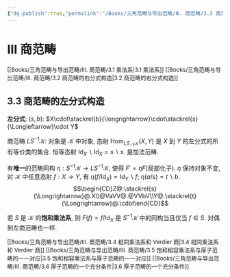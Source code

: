```yaml
---
{"dg-publish":true,"permalink":"/Books/三角范畴与导出范畴/Ⅲ. 商范畴/3.3 商范畴的左分式构造/","dgPassFrontmatter":true,"created":"2024-08-04T20:30:04.348+08:00","updated":"2024-08-05T10:32:26.023+08:00"}
---
```


# Ⅲ 商范畴

<font size="2"> [[Books/三角范畴与导出范畴/Ⅲ. 商范畴/3.1 乘法系\|3.1 乘法系]]   </font>
<font size="2"> [[Books/三角范畴与导出范畴/Ⅲ. 商范畴/3.2 商范畴的右分式构造\|3.2 商范畴的右分式构造]]   </font>
## 3.3 商范畴的左分式构造

**左分式**: $(s,b)$:  $X\cdot\stackrel{b}{\longrightarrow}\cdot\stackrel{s}{\Longleftarrow}\cdot Y$ 

商范畴 $LS^{-1}\mathcal{K}$: 对象是 $\mathcal{K}$ 中对象, 态射 $\mathrm{Hom}_{LS_{-1}\mathcal{K}}(X,Y)$ 是 $X$ 到 $Y$ 的左分式的所有等价类的集合. 恒等态射 $\mathrm{Id}_X \backslash \mathrm{Id}_X=s \backslash s$. 是加法范畴.

有**唯一**的范畴同构 $\eta:S^{-1}\mathcal{K}\rightarrow LS^{-1}\mathcal{K}$, 使得 $F'=\eta F$(局部化子). $\eta$ 保持对象不变, 对 $\mathcal{K}$ 中任意态射 $f:X\rightarrow Y$, 有 $\eta(f/\mathrm{Id}_X)=\mathrm{Id}_Y\backslash f$; $\eta(a/s)=t\backslash b$.
$$\begin{CD}Z@.\stackrel{s}{\Longrightarrow}@.X\\@VaVV@.@VVbV\\Y@.\stackrel{t}{\Longrightarrow}@.\cdot\end{CD}$$

若 $S$ 是 $\mathcal{K}$ 的**饱和乘法系**, 则 $F(f)=f/\mathrm{Id}_X$ 是 $S^{-1}\mathcal{K}$ 中的同构当且仅当 $f\in S$. 对偶到左商范畴也一样.

<font size="2"> [[Books/三角范畴与导出范畴/Ⅲ. 商范畴/3.4 相同乘法系和 Verdier 商\|3.4 相同乘法系和 Verdier 商]]   </font>
<font size="2"> [[Books/三角范畴与导出范畴/Ⅲ. 商范畴/3.5 饱和相容乘法系与厚子范畴的一一对应\|3.5 饱和相容乘法系与厚子范畴的一一对应]]   </font>
<font size="2"> [[Books/三角范畴与导出范畴/Ⅲ. 商范畴/3.6 厚子范畴的一个充分条件\|3.6 厚子范畴的一个充分条件]]   </font>